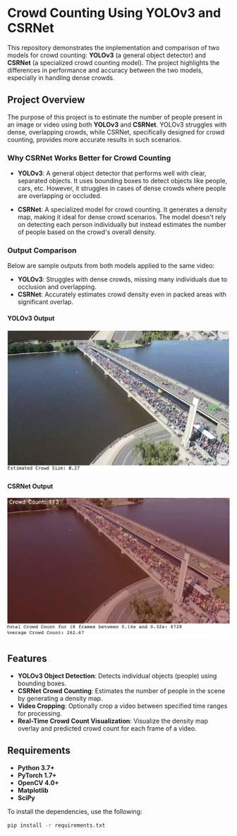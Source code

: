 # Crowd Counting Using YOLOv3 and CSRNet


This repository demonstrates the implementation and comparison of two models for crowd counting: **YOLOv3** (a general object detector) and **CSRNet** (a specialized crowd counting model). The project highlights the differences in performance and accuracy between the two models, especially in handling dense crowds.

## Project Overview

The purpose of this project is to estimate the number of people present in an image or video using both **YOLOv3** and **CSRNet**. YOLOv3 struggles with dense, overlapping crowds, while CSRNet, specifically designed for crowd counting, provides more accurate results in such scenarios.

### Why CSRNet Works Better for Crowd Counting

- **YOLOv3**: A general object detector that performs well with clear, separated objects. It uses bounding boxes to detect objects like people, cars, etc. However, it struggles in cases of dense crowds where people are overlapping or occluded.
  
- **CSRNet**: A specialized model for crowd counting. It generates a density map, making it ideal for dense crowd scenarios. The model doesn't rely on detecting each person individually but instead estimates the number of people based on the crowd's overall density.

### Output Comparison
Below are sample outputs from both models applied to the same video:

- **YOLOv3**: Struggles with dense crowds, missing many individuals due to occlusion and overlapping.
- **CSRNet**: Accurately estimates crowd density even in packed areas with significant overlap.

#### YOLOv3 Output
![YOLOv3 Example](images/yolov3.png)

#### CSRNet Output
![CSRNet Example](images/csrnet.png)

## Features

- **YOLOv3 Object Detection**: Detects individual objects (people) using bounding boxes.
- **CSRNet Crowd Counting**: Estimates the number of people in the scene by generating a density map.
- **Video Cropping**: Optionally crop a video between specified time ranges for processing.
- **Real-Time Crowd Count Visualization**: Visualize the density map overlay and predicted crowd count for each frame of a video.

## Requirements

- **Python 3.7+**
- **PyTorch 1.7+**
- **OpenCV 4.0+**
- **Matplotlib**
- **SciPy**

To install the dependencies, use the following:

```bash
pip install -r requirements.txt
